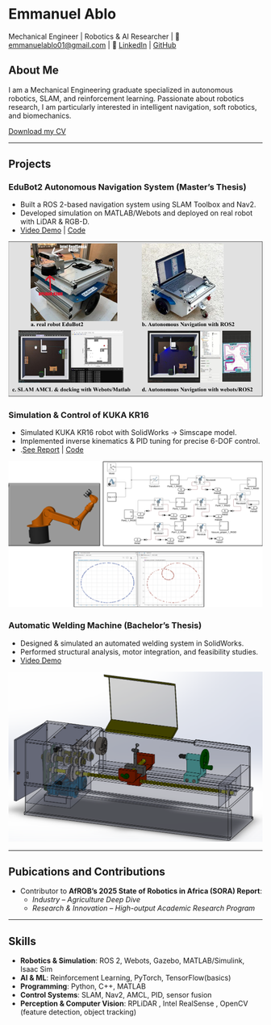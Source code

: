 # Emmanuel Ablo
Mechanical Engineer | Robotics & AI Researcher   |  📧 emmanuelablo01@gmail.com | 🔗 [LinkedIn](https://www.linkedin.com/in/emmanuel-ablo-a3262b211/) | [GitHub](https://github.com/emmanuelablo)

## About Me
I am a Mechanical Engineering graduate specialized in autonomous robotics, SLAM, and reinforcement learning. Passionate about robotics research, I am particularly interested in intelligent navigation, soft robotics, and biomechanics.

[Download my CV](https://drive.google.com/file/d/10xRX42V0A3Zdk-zkrDTNRjY_qBG_2oDv/view?usp=sharing)

---

## Projects
### EduBot2 Autonomous Navigation System (Master’s Thesis)
- Built a ROS 2-based navigation system using SLAM Toolbox and Nav2.  
- Developed simulation on MATLAB/Webots and deployed on real robot with LiDAR & RGB-D.  
- [Video Demo](https://youtu.be/vsBix_fgd3E) | [Code](https://github.com/EmmanuelAblo/EduBot2)  

![EduBot2 Simulation](images/edubot2.png)

### Simulation & Control of KUKA KR16
- Simulated KUKA KR16 robot with SolidWorks → Simscape model.  
- Implemented inverse kinematics & PID tuning for precise 6-DOF control.
- .[See Report](https://drive.google.com/file/d/1RiIsL1uNzCk8d3_JBdHjDYpltp28ptNd/view?usp=sharing) | [Code](GitHub-link) 

![EduBot2 Simulation](images/Kuka.png)

### Automatic Welding Machine (Bachelor’s Thesis)
- Designed & simulated an automated welding system in SolidWorks.  
- Performed structural analysis, motor integration, and feasibility studies.
- [Video Demo](https://youtu.be/saXXKsKDktc)

![EduBot2 Simulation](images/weldingmachine.png)

---

## Pubications and Contributions
- Contributor to **AfROB’s 2025 State of Robotics in Africa (SORA) Report**:  
  - *Industry – Agriculture Deep Dive*  
  - *Research & Innovation – High-output Academic Research Program*  

---

## Skills
- **Robotics & Simulation**: ROS 2, Webots, Gazebo, MATLAB/Simulink, Isaac Sim  
- **AI & ML**: Reinforcement Learning, PyTorch, TensorFlow(basics) 
- **Programming**: Python, C++, MATLAB  
- **Control Systems**: SLAM, Nav2, AMCL, PID, sensor fusion
- **Perception & Computer Vision**: RPLiDAR , Intel RealSense , OpenCV (feature detection, object tracking)

